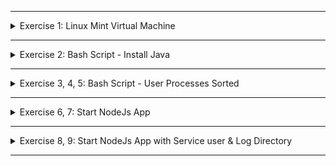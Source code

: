 </details>

******

<details>
<summary>Exercise 1: Linux Mint Virtual Machine </summary>
 <br />

Download Page
- https://linuxmint.com/download.php

Installation Guide
- https://linuxmint-installation-guide.readthedocs.io/en/latest/

If you have any issues creating the VM locally, you can use this free online VM platform to get access to Linux Mint
- https://www.onworks.net/component/content/article?id=65735:free-linux-mint-online
Just click on "run online" and it will spin up a new Mint OS machine for you.

</details>

******

<details>
<summary>Exercise 2: Bash Script - Install Java </summary>
 <br />

**script:**
```sh
#!/bin/bash

apt update
apt install -y default-jre

java_version=$(java -version 2>&1 >/dev/null | grep "java version\|openjdk version" | awk '{print substr($3,2,2)}')

if [ "$java_version" == "" ]
then
    echo Installing Java has failed. No java version found	
elif [ "$java_version" == "1." ]
then
    echo An old version of Java installation found
elif [ "$java_version" -ge 11 ]
then
    echo Java version 11 or greater installed successfully
fi
```

Execute script with sudo!

Breakdown of command that gets java version:
- `java -version` gives you the complete version output.
- `2>&1 >/dev/null` addition takes any output including any errors generated by the `java -version` command and discards it, not showing it on the command-line and silently forwarding it using `|` (pipe) to the next command, which is `grep "java version\|openjdk version"`
- `grep "java version\|openjdk version"` simply finds a line in the output that has "java version" or "openjdk version" in it. The example line will look like this: openjdk version "11.0.16" 2022-07-19
- `awk '{print substr($3,2,2)}` takes the line from the previous output and grabs the third section of the string "11.0.16" and from there grabs the first 2 characters, which will be "11"

Explanation of if else script:
- In the if else checks, we check if the $java_version variable has no value at all or empty value, it means we have no java installation at all
- If you have an older version of java already installed, like 1.6, 1.7, 1.8, then the value of $java_version will be "1." - first 2 characters. So with "$java_version" == "1.", we check whether java_version variable is "1.". This means installing latest java version was not successful, since you still have only the old version.
- In case of success you should get java version which is 11 or higher ($java_version" -ge 11), which will print success message.


</details>

******

<details>
<summary>Exercise 3, 4, 5: Bash Script - User Processes Sorted </summary>
 <br />

**script  :**
```sh
#!/bin/bash

echo -n "Would you like to sort the processes output by memory or CPU? (m/c) "
read sortby
echo -n "How many results do you want to display? "
read lines

if [ "$sortby" = "m" ]
then
    ps aux --sort -rss | grep -i `whoami` | head -n "$lines"
elif [ "$sortby" = "c" ]
then
    ps aux --sort -%cpu | grep -i `whoami` | head -n "$lines"
else
    echo "No input provided. Exiting"
fi
```

</details>

******

<details>
<summary>Exercise 6, 7: Start NodeJs App </summary>
 <br />

**script**
```sh
#!/bin/bash

# prepare environment, install all tools
apt update

echo "install node, npm, curl, wget, net-tools"
apt install -y nodejs npm curl net-tools  
sleep 15
echo ""
echo "################"
echo ""

# read user input for log directory
echo -n "Set log directory location for the application (absolute path): "
read LOG_DIRECTORY
if [ -d $LOG_DIRECTORY ]
then
  echo "$LOG_DIRECTORY already exists"
else
  mkdir -p $LOG_DIRECTORY
  echo "A new directory $LOG_DIRECTORY has been created"
fi

# display nodeJS version
node_version=$(node --version)
echo "NodeJS version $node_version installed"

# display npm version
npm_version=$(npm --version)
echo "NPM version $npm_version installed"

echo ""
echo "################"
echo ""

# fetch NodeJS project archive from s3 bucket
wget https://node-envvars-artifact.s3.eu-west-2.amazonaws.com/bootcamp-node-envvars-project-1.0.0.tgz

# extract the project archive to ./package folder
tar zxvf ./bootcamp-node-envvars-project-1.0.0.tgz

# set all needed environment variables
export APP_ENV=dev
export DB_PWD=mysecret
export DB_USER=myuser 

# change to package directory
cd package

# install application dependencies
npm install

# start the nodejs application in the background
node server.js &

# display that nodejs process is running
ps aux | grep node | grep -v grep

# display that nodejs is running on port 3000
netstat -ltnp | grep :3000
```

</details>

******

<details>
<summary>Exercise 8, 9: Start NodeJs App with Service user & Log Directory </summary>
 <br />

**script**
```sh
#!/bin/bash

# prepare environment, install all tools
apt update
NEW_USER=myapp

echo "install node, npm, curl, wget, net-tools"
apt install -y nodejs npm curl net-tools  
sleep 15
echo ""
echo "################"
echo ""

# read user input for log directory
echo -n "Set log directory location for the application (absolute path): "
read LOG_DIRECTORY
if [ -d $LOG_DIRECTORY ]
then
  echo "$LOG_DIRECTORY already exists"
else
  mkdir -p $LOG_DIRECTORY
  echo "A new directory $LOG_DIRECTORY has been created"
fi

# display nodeJS version
node_version=$(node --version)
echo "NodeJS version $node_version installed"

# display npm version
npm_version=$(npm --version)
echo "NPM version $npm_version installed"

echo ""
echo "################"
echo ""

# create new user to run the application and make owner of log dir
useradd $NEW_USER -m
chown $NEW_USER -R $LOG_DIRECTORY

# executing the following commands as new user using 'runuser' command

# fetch NodeJS project archive from s3 bucket
runuser -l $NEW_USER -c "wget https://node-envvars-artifact.s3.eu-west-2.amazonaws.com/bootcamp-node-envvars-project-1.0.0.tgz"

# extract the project archive to ./package folder
runuser -l $NEW_USER -c "tar zxvf ./bootcamp-node-envvars-project-1.0.0.tgz"

# start the nodejs application in the background, with all needed env vars with new user myapp
runuser -l $NEW_USER -c "
    export APP_ENV=dev && 
    export DB_PWD=mysecret && 
    export DB_USER=myuser && 
    export LOG_DIR=$LOG_DIRECTORY && 
    cd package && 
    npm install && 
    node server.js &"

# display that nodejs process is running
ps aux | grep node | grep -v grep

# display that nodejs is running on port 3000
netstat -ltnp | grep :3000
```

Execute script with sudo command

</details>

******
